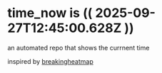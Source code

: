 # time_now is (( 2025-09-27T12:45:00.628Z ))

an automated repo that shows the currnent time

inspired by [breakingheatmap](https://github.com/breakingheatmap/breakingheatmap)